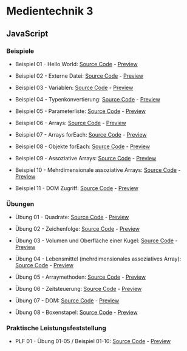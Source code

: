 # Medientechnik 3

## JavaScript

### Beispiele
* Beispiel 01 - Hello World: [Source Code](https://github.com/crumpfhuber/htlw3-medt/tree/master/BSP01_HelloWorld/) - [Preview](https://crumpfhuber.github.io/htlw3-medt/BSP01_HelloWorld/)

* Beispiel 02 - Externe Datei: [Source Code](https://github.com/crumpfhuber/htlw3-medt/tree/master/BSP02_ExterneDatei/) - [Preview](https://crumpfhuber.github.io/htlw3-medt/BSP02_ExterneDatei/)

* Beispiel 03 - Variablen: [Source Code](https://github.com/crumpfhuber/htlw3-medt/tree/master/BSP03_Variablen/) - [Preview](https://crumpfhuber.github.io/htlw3-medt/BSP03_Variablen/)

* Beispiel 04 - Typenkonvertierung: [Source Code](https://github.com/crumpfhuber/htlw3-medt/tree/master/BSP04_Typenkonvertierung/) - [Preview](https://crumpfhuber.github.io/htlw3-medt/BSP04_Typenkonvertierung/)

* Beispiel 05 - Parameterliste: [Source Code](https://github.com/crumpfhuber/htlw3-medt/tree/master/BSP05_Parameterliste/) - [Preview](https://crumpfhuber.github.io/htlw3-medt/BSP05_Parameterliste/)

* Beispiel 06 - Arrays: [Source Code](https://github.com/crumpfhuber/htlw3-medt/tree/master/BSP06_Arrays/) - [Preview](https://crumpfhuber.github.io/htlw3-medt/BSP06_Arrays/)

* Beispiel 07 - Arrays forEach: [Source Code](https://github.com/crumpfhuber/htlw3-medt/tree/master/BSP07_ForEachArrays/) - [Preview](https://crumpfhuber.github.io/htlw3-medt/BSP07_ForEachArrays/)

* Beispiel 08 - Objekte forEach: [Source Code](https://github.com/crumpfhuber/htlw3-medt/tree/master/BSP08_ForEachObjekte/) - [Preview](https://crumpfhuber.github.io/htlw3-medt/BSP08_ForEachObjekte/)

* Beispiel 09 - Assoziative Arrays: [Source Code](https://github.com/crumpfhuber/htlw3-medt/tree/master/BSP09_AssoziativeArrays/) - [Preview](https://crumpfhuber.github.io/htlw3-medt/BSP09_AssoziativeArrays/)

* Beispiel 10 - Mehrdimensionale assoziative Arrays: [Source Code](https://github.com/crumpfhuber/htlw3-medt/tree/master/BSP10_MehrdimensionaleAssoziativeArrays/) - [Preview](https://crumpfhuber.github.io/htlw3-medt/BSP10_MehrdimensionaleAssoziativeArrays/)

* Beispiel 11 - DOM Zugriff: [Source Code](https://github.com/crumpfhuber/htlw3-medt/tree/master/BSP11_DOMZugriff/) - [Preview](https://crumpfhuber.github.io/htlw3-medt/BSP11_DOMZugriff/)

### Übungen
* Übung 01 - Quadrate: [Source Code](https://github.com/crumpfhuber/htlw3-medt/tree/master/UE01_Quadrate/) - [Preview](https://crumpfhuber.github.io/htlw3-medt/UE01_Quadrate)

* Übung 02 - Zeichenfolge: [Source Code](https://github.com/crumpfhuber/htlw3-medt/tree/master/UE02_Zeichenfolge/) - [Preview](https://crumpfhuber.github.io/htlw3-medt/UE02_Zeichenfolge/)

* Übung 03 - Volumen und Oberfläche einer Kugel: [Source Code](https://github.com/crumpfhuber/htlw3-medt/tree/master/UE03_Kugel/) - [Preview](https://crumpfhuber.github.io/htlw3-medt/UE03_Kugel/)

* Übung 04 - Lebensmittel (mehrdimensionales assoziatives Array): [Source Code](https://github.com/crumpfhuber/htlw3-medt/tree/master/UE04_Lebensmittel/) - [Preview](https://crumpfhuber.github.io/htlw3-medt/UE04_Lebensmittel/)

* Übung 05 - Arraymethoden: [Source Code](https://github.com/crumpfhuber/htlw3-medt/tree/master/UE05_Arraymethoden/) - [Preview](https://crumpfhuber.github.io/htlw3-medt/UE05_Arraymethoden/)

* Übung 06 - Zeitsteuerung: [Source Code](https://github.com/crumpfhuber/htlw3-medt/tree/master/UE06_Zeitsteuerung/) - [Preview](https://crumpfhuber.github.io/htlw3-medt/UE06_Zeitsteuerung/)

* Übung 07 - DOM: [Source Code](https://github.com/crumpfhuber/htlw3-medt/tree/master/UE07_DOM/) - [Preview](https://crumpfhuber.github.io/htlw3-medt/UE07_DOM/)

* Übung 08 - Boxenstapel: [Source Code](https://github.com/crumpfhuber/htlw3-medt/tree/master/UE08_Boxenstapel/) - [Preview](https://crumpfhuber.github.io/htlw3-medt/UE08_Boxenstapel/)

### Praktische Leistungsfeststellung
* PLF 01 - Übung 01-05 / Beispiel 01-10: [Source Code](https://github.com/crumpfhuber/htlw3-medt/tree/master/PLF01/) - [Preview](https://crumpfhuber.github.io/htlw3-medt/PLF01/)

